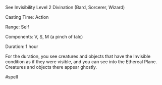 See Invisibility
Level 2 Divination (Bard, Sorcerer, Wizard)

Casting Time: Action

Range: Self

Components: V, S, M (a pinch of talc)

Duration: 1 hour

For the duration, you see creatures and objects that have the Invisible condition as if they were visible, and you can see into the Ethereal Plane. Creatures and objects there appear ghostly.

#spell
